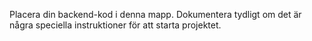Placera din backend-kod i denna mapp.
Dokumentera tydligt om det är några speciella instruktioner för att starta projektet.